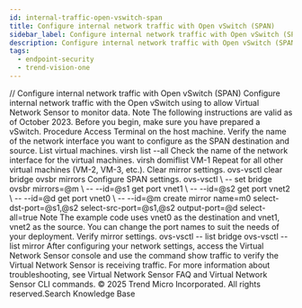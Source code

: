 ```yaml
---
id: internal-traffic-open-vswitch-span
title: Configure internal network traffic with Open vSwitch (SPAN)
sidebar_label: Configure internal network traffic with Open vSwitch (SPAN)
description: Configure internal network traffic with Open vSwitch (SPAN)
tags:
  - endpoint-security
  - trend-vision-one
---
```


/*<![CDATA[*/ $('#title').html($('meta[name=map-description]').attr('content')); /*]]>*/ Configure internal network traffic with Open vSwitch (SPAN) Configure internal network traffic with the Open vSwitch using to allow Virtual Network Sensor to monitor data. Note The following instructions are valid as of October 2023. Before you begin, make sure you have prepared a vSwitch. Procedure Access Terminal on the host machine. Verify the name of the network interface you want to configure as the SPAN destination and source. List virtual machines. virsh list --all Check the name of the network interface for the virtual machines. virsh domiflist VM-1 Repeat for all other virtual machines (VM-2, VM-3, etc.). Clear mirror settings. ovs-vsctl clear bridge ovsbr mirrors Configure SPAN settings. ovs-vsctl \ -- set bridge ovsbr mirrors=@m \ -- --id=@s1 get port vnet1 \ -- --id=@s2 get port vnet2 \ -- --id=@d get port vnet0 \ -- --id=@m create mirror name=m0 select-dst-port=@s1,@s2 select-src-port=@s1,@s2 output-port=@d select-all=true Note The example code uses vnet0 as the destination and vnet1, vnet2 as the source. You can change the port names to suit the needs of your deployment. Verify mirror settings. ovs-vsctl -- list bridge ovs-vsctl -- list mirror After configuring your network settings, access the Virtual Network Sensor console and use the command show traffic to verify the Virtual Network Sensor is receiving traffic. For more information about troubleshooting, see Virtual Network Sensor FAQ and Virtual Network Sensor CLI commands. © 2025 Trend Micro Incorporated. All rights reserved.Search Knowledge Base